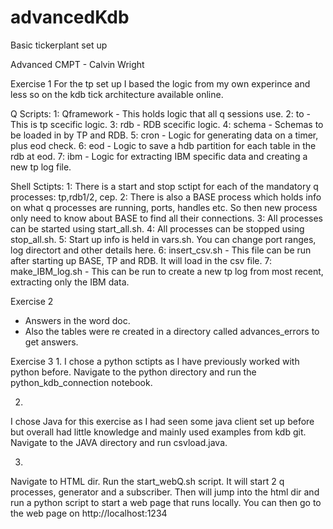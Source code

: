 # advancedKdb
Basic tickerplant set up
  
Advanced CMPT - Calvin Wright

Exercise 1
For the tp set up I based the logic from my own experince and less so on the kdb tick architecture available online. 

Q Scripts:
1: Qframework - This holds logic that all q sessions use.
2: to - This is tp scecific logic.
3: rdb - RDB scecific logic.
4: schema - Schemas to be loaded in by TP and RDB.
5: cron - Logic for generating data on a timer, plus eod check.
6: eod - Logic to save a hdb partition for each table in the rdb at eod.
7: ibm - Logic for extracting IBM specific data and creating a new tp log file.

Shell Sctipts:
1: There is a start and stop sctipt for each of the mandatory q processes: tp,rdb1/2, cep.
2: There is also a BASE process which holds info on what q processes are running, ports, handles etc. So then new process only need to know about BASE to
find all their connections.
3: All processes can be started using start_all.sh.
4: All processes can be stopped using stop_all.sh.
5: Start up info is held in vars.sh. You can change port ranges, log directort and other details here. 
6: insert_csv.sh - This file can be run after starting up BASE, TP and RDB. It will load in the csv file.
7: make_IBM_log.sh - This can be run to create a new tp log from most recent, extracting only the IBM data. 

Exercise 2 
- Answers in the word doc.
- Also the tables were re created in a directory called advances_errors to get answers.

Exercise 3
1.
I chose a python sctipts as I have previously worked with python before. 
Navigate to the python directory and run the python_kdb_connection notebook. 

2.
I chose Java for this exercise as I had seen some java client set up before but overall had little knowledge and mainly used examples from kdb git. 
Navigate to the JAVA directory and run csvload.java.

3.
Navigate to HTML dir. Run the start_webQ.sh script. It will start 2 q processes, generator and a subscriber. 
Then will jump into the html dir and run a python script to start a web page that runs locally. 
You can then go to the web page on http://localhost:1234
